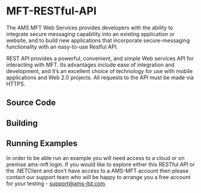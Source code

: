 # MFT-RESTful-API
The AMS MFT Web Services provides developers with the ability to integrate secure messaging capability into an existing application or website, and to build new applications that incorporate secure-messaging functionality with an easy-to-use Restful API. 

REST API provides a powerful, convenient, and simple Web services API for interacting with MFT. Its advantages include ease of integration and development, and it’s an excellent choice of technology for use with mobile applications and Web 2.0 projects. All requests to the API must be made via HTTPS.

## Source Code

## Building

## Running Examples
In order to be able run an example you will need access to a cloud or on premise ams-mft login. If you would like to explore either this RESTful API or the .NETClient and don't have access to a AMS-MFT account then please contact our support team who will be happy to arrange you a free account for your testing - support@ams-ltd.com.
